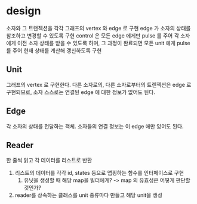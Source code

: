 # design

소자와 그 트랜젝션을 각각 그래프의 vertex 와 edge 로 구현
edge 가 소자의 상태를 참조하고 변경할 수 있도록 구현
control 은 모든 edge 에게만 pulse 를 주어 각 소자에게 이전 소자 상태를 받을 수 있도록 하며, 
그 과정이 완료되면 모든 unit 에게 pulse 를 주어 현재 상태를 계산해 갱신하도록 구현

## Unit 

그래프의 vertex 로 구현한다. 
다른 소자로의, 다른 소자로부터의 트렌젝션은 edge 로 구현되므로, 소자 스스로는 연결된 edge 에 대한 정보가 없어도 된다. 


## Edge

각 소자의 상태를 전달하는 객체. 
소자들의 연결 정보는 이 edge 에만 있어도 된다. 


## Reader 
한 줄씩 읽고 각 데이터를 리스트로 반환
1. 리스트의 데이터를 각각 id, states 등으로 맵핑하는 함수를 인터페이스로 구현
   1. 유닛을 생성할 때 해당 map을 빌더에게? -> map 의 유효성은 어떻게 판단할 것인가?
2. reader를 상속하는 클래스를 unit 종류마다 만들고 해당 unit을 생성
